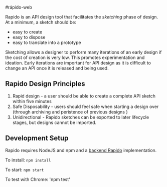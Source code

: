 #rápido-web

Rapido is an API design tool that facilitates the _sketching_ phase of design.  At a minimum, a sketch should be:

* easy to create
* easy to dispose
* easy to translate into a prototype

Sketching allows a designer to perform many iterations of an early design if the cost of creation is very low.  This promotes experimentation and ideation.  Early iterations are important for API design as it is difficult to change an API once it is released and being used.

## Rapido Design Principles

1.  Rapid design - a user should be able to create a complete API sketch within five minutes
2.  Safe Disposability - users should feel safe when starting a design over (through archiving and peristence of previous designs )
3.  Unidirectional - Rapido sketches can be exported to later lifecycle stages, but designs cannot be imported.  

## Development Setup

Rapido requires NodeJS and npm and a [backend Rapido](http://github.com/apiacademy/rapido-backend) implementation.

To install:
`npm install`

To start:
`npm start`

To test with Chrome:
'npm test'
